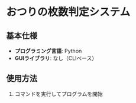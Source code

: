 # おつりの枚数判定システム

## 基本仕様
- **プログラミング言語**: Python
- **GUIライブラリ**: なし（CLIベース）

## 使用方法
1. コマンドを実行してプログラムを開始
